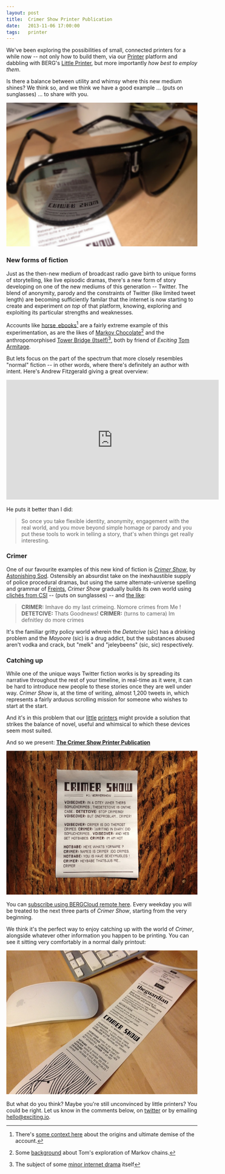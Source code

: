 ```yaml
---
layout: post
title:  Crimer Show Printer Publication
date:   2013-11-06 17:00:00
tags:   printer
---
```


We've been exploring the possibilities of small, connected printers for a while now -- not only how to build them, via our [Printer](/printer) platform and dabbling with BERG's [Little Printer](http://bergcloud.com/littleprinter), but more importantly _how best to employ them_.

Is there a balance between utility and whimsy where this new medium shines? We think so, and we think we have a good example &hellip; (puts on sunglasses) &hellip; to share with you.

![Put on your sunglasses too](/images/crimershow-glasses.jpg)

<!-- more -->

### New forms of fiction

Just as the then-new medium of broadcast radio gave birth to unique forms of storytelling, like live episodic dramas, there's a new form of story developing on one of the new mediums of this generation -- Twitter. The blend of anonymity, parody and the constraints of Twitter (like limited tweet length) are becoming sufficiently familar that the internet is now starting to create and experiment _on top_ of that platform, knowing, exploring and exploiting its particular strengths and weaknesses.

Accounts like [horse_ebooks](https://twitter.com/Horse_ebooks)[^horse-ebooks] are a fairly extreme example of this experimentation, as are the likes of [Markov Chocolate](https://twitter.com/MarkovChocolate)[^markov] and the anthropomorphised [Tower Bridge (Itself)](https://twitter.com/twrbrdg_itself)[^tower-bridge], both by friend of _Exciting_ [Tom Armitage](http://tomarmitage.com).

But lets focus on the part of the spectrum that more closely resembles "normal" fiction -- in other words, where there's definitely an author with intent. Here's Andrew Fitzgerald giving a great overview:

<iframe src="http://embed.ted.com/talks/andrew_fitzgerald_adventures_in_twitter_fiction.html" width="560" height="315" frameborder="0" scrolling="no" webkitAllowFullScreen mozallowfullscreen allowFullScreen></iframe>

He puts it better than I did:

> So once you take flexible identity, anonymity, engagement with the real world, and you move beyond simple homage or parody and you put these tools to work in telling a story, that's when things get really interesting.

### Crimer

One of our favourite examples of this new kind of fiction is _[Crimer Show](http://twitter.com/CrimerShow)_, by [Astonishing Sod](http://twitter.com/astonishingsod). Ostensibly an absurdist take on the inexhaustible supply of police procedural dramas, but using the same alternate-universe spelling and grammar of [Freints](http://twitter.com/freints_show), _Crimer Show_ gradually builds its own world using [clichés from CSI](http://www.youtube.com/watch?v=mznsEcZlM2I) -- (puts on sunglasses) -- and [the like](http://tvtropes.org/pmwiki/pmwiki.php/Literature/CrimerShow?from=Main.CrimerShow):

> __CRIMER:__ Imhave do my last crimeing. Nomore crimes from Me ! __DETETCIVE:__ Thats Goodnews! __CRIMER:__ (turns to camera) Im defnitley do more crimes

It's the familiar gritty policy world wherein the _Detetcive_ (sic) has a drinking problem and the _Mayoore_ (sic) is a drug addict, but the substances abused aren't vodka and crack, but "melk" and "jeleybeens" (sic, sic) respectively.

### Catching up

While one of the unique ways Twitter fiction works is by spreading its narrative throughout the rest of your timeline, in real-time as it were, it can be hard to introduce new people to these stories once they are well under way. _Crimer Show_ is, at the time of writing, almost 1,200 tweets in, which represents a fairly arduous scrolling mission for someone who wishes to start at the start.

And it's in this problem that our [little](http://bergcloud.com) [printers](/printer) might provide a solution that strikes the balance of novel, useful and whimsical to which these devices seem most suited.

And so we present: __[The Crimer Show Printer Publication](http://remote.bergcloud.com/publications/342)__

[![A sample of the Crimer Show publication](/images/crimershow-publication-sample.jpg)](http://remote.bergcloud.com/publications/342)

You can [subscribe using BERGCloud remote here](http://remote.bergcloud.com/publications/342). Every weekday you will be treated to the next three parts of _Crimer Show_, starting from the very beginning.

We think it's the perfect way to enjoy catching up with the world of _Crimer_, alongside whatever other information you happen to be printing. You can see it sitting very comfortably in a normal daily printout:

[![Crimer Show in a daily printout](/images/crimershow-publication-live.jpg)](http://remote.bergcloud.com/publications/342)

But what do you think? Maybe you're still unconvinced by little printers? You could be right. Let us know in the comments below, on [twitter](https://twitter.com/exciting_io) or by emailing [hello@exciting.io](mailto:hello@exciting.io).

[^horse-ebooks]: There's [some context here](http://en.wikipedia.org/wiki/Horse_ebooks) about the origins and ultimate demise of the account.
[^markov]: Some [background](http://infovore.org/archives/2012/01/17/markov-chocolates-a-new-diversion/) about Tom's exploration of Markov chains.
[^tower-bridge]: The subject of some [minor internet drama](http://infovore.org/archives/2011/06/12/towerbridge-a-bit-more-clarity/) itself
